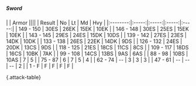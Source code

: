 ##### Sword

|      |   Armor   ||||
|   Result   |   No   |   Lt   |   Md   |   Hvy   |
|:--------:|:-----:|:-----:|:-----:|:-----:|
| 149 - 150 | 30ES | 26EK | 15EK | 10EK |
| 146 - 148 | 30ES | 25ES | 15EK | 10EK |
| 143 - 145 | 29ES | 24ES | 15DK | 10DS |
| 139 - 142 | 27ES | 23ES | 14DK | 10DK |
| 133 - 138 | 26ES | 22EK | 14DK | 9DS |
| 126 - 132 | 24ES | 20DK | 13CS | 9DS |
| 118 - 125 | 21ES | 18CS | 11CS | 8CS |
| 109 - 117 | 18DS | 16CS | 10BK | 7AK |
| 99 - 108 | 14CS | 13BS | 9AS | 6AS |
| 88 - 98 | 10BS | 10AS | 7 | 5 |
| 75 - 87 | 6 | 7 | 5 | 4 |
| 62 - 74 | --  | 3 | 3 | 3 |
| 47 - 61 | --  | --  | --  | 2 |
| 1 - F | F | F | F | F |

{.attack-table}
